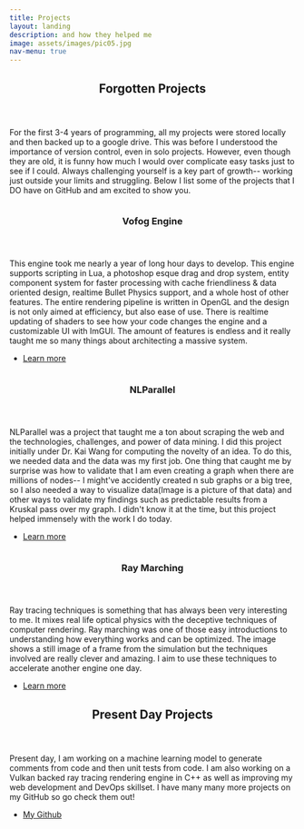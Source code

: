```yaml
---
title: Projects
layout: landing
description: and how they helped me
image: assets/images/pic05.jpg
nav-menu: true
---
```


<!-- Main -->
<div id="main">

<!-- One -->
<section id="one">
	<div class="inner">
		<header class="major">
			<h2>Forgotten Projects</h2>
		</header>
		<p>For the first 3-4 years of programming, all my projects were stored locally and then backed up to a google drive. This was before I understood the importance of version control, even in solo projects. However, even though they are old, it is funny how much I would over complicate easy tasks just to see if I could. Always challenging yourself is a key part of growth-- working just outside your limits and struggling. Below I list some of the projects that I DO have on GitHub and am excited to show you. </p>
	</div>
</section>

<!-- Two -->
<section id="two" class="spotlights">
	<section>
		<a href="https://github.com/Compiler/Vofog-Game-Engine" class="image">
			<img src="{% link assets/images/vofog.png %}" alt="" data-position="center center" />
		</a>
		<div class="content">
			<div class="inner">
				<header class="major">
					<h3>Vofog Engine</h3>
				</header>
				<p>This engine took me nearly a year of long hour days to develop. This engine supports scripting in Lua, a photoshop esque drag and drop system, entity component system for faster processing with cache friendliness & data oriented design, realtime Bullet Physics support, and a whole host of other features. The entire rendering pipeline is written in OpenGL and the design is not only aimed at efficiency, but also ease of use. There is realtime updating of shaders to see how your code changes the engine and a customizable UI with ImGUI. The amount of features is endless and it really taught me so many things about architecting a massive system.</p>
				<ul class="actions">
					<li><a href="https://github.com/Compiler/Vofog-Game-Engine" class="button">Learn more</a></li>
				</ul>
			</div>
		</div>
	</section>
	<section>
		<a href="https://github.com/Compiler/NLParallel_PublicVersion" class="image">
			<img src="{% link assets/images/first_pass.png %}" alt="" data-position="top center" />
		</a>
		<div class="content">
			<div class="inner">
				<header class="major">
					<h3>NLParallel</h3>
				</header>
				<p>NLParallel was a project that taught me a ton about scraping the web and the technologies, challenges, and power of data mining. I did this project initially under Dr. Kai Wang for computing the novelty of an idea. To do this, we needed data and the data was my first job. One thing that caught me by surprise was how to validate that I am even creating a graph when there are millions of nodes-- I might've accidently created n sub graphs or a big tree, so I also needed a way to visualize data(Image is a picture of that data) and other ways to validate my findings such as predictable results from a Kruskal pass over my graph. I didn't know it at the time, but this project helped immensely with the work I do today.</p>
				<ul class="actions">
					<li><a href="https://github.com/Compiler/NLParallel_PublicVersion" class="button">Learn more</a></li>
				</ul>
			</div>
		</div>
	</section>
	<section>
		<a href="https://github.com/Compiler/Ray-Marching-Demo" class="image">
			<img src="{% link assets/images/raymarching.PNG %}" alt="" data-position="25% 25%" />
		</a>
		<div class="content">
			<div class="inner">
				<header class="major">
					<h3>Ray Marching</h3>
				</header>
				<p>Ray tracing techniques is something that has always been very interesting to me. It mixes real life optical physics with the deceptive techniques of computer rendering. Ray marching was one of those easy introductions to understanding how everything works and can be optimized. The image shows a still image of a frame from the simulation but the techniques involved are really clever and amazing. I aim to use these techniques to accelerate another engine one day.</p>
				<ul class="actions">
					<li><a href="https://github.com/Compiler/Ray-Marching-Demo" class="button">Learn more</a></li>
				</ul>
			</div>
		</div>
	</section>
</section>

<!-- Three -->
<section id="three">
	<div class="inner">
		<header class="major">
			<h2>Present Day Projects</h2>
		</header>
		<p>Present day, I am working on a machine learning model to generate comments from code and then unit tests from code. I am also working on a Vulkan backed ray tracing rendering engine in C++ as well as improving my web development and DevOps skillset. I have many many more projects on my GitHub so go check them out!</p>
		<ul class="actions">
			<li><a href="https://github.com/compiler" class="button next">My Github</a></li>
		</ul>
	</div>
</section>

</div>

